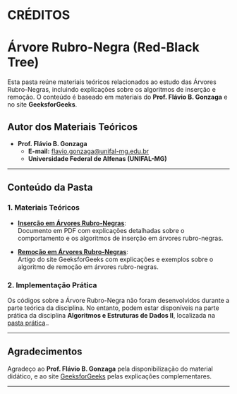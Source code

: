 # CRÉDITOS

# Árvore Rubro-Negra (Red-Black Tree)

Esta pasta reúne materiais teóricos relacionados ao estudo das Árvores Rubro-Negras, incluindo explicações sobre os algoritmos de inserção e remoção. O conteúdo é baseado em materiais do **Prof. Flávio B. Gonzaga** e no site **GeeksforGeeks**.

## Autor dos Materiais Teóricos

- **Prof. Flávio B. Gonzaga**  
  - **E-mail:** flavio.gonzaga@unifal-mg.edu.br  
  - **Universidade Federal de Alfenas (UNIFAL-MG)**  

---

## Conteúdo da Pasta  

### 1. Materiais Teóricos

- **[Inserção em Árvores Rubro-Negras](./InserçãoRB.pdf)**:  
  Documento em PDF com explicações detalhadas sobre o comportamento e os algoritmos de inserção em árvores rubro-negras.  

- **[Remoção em Árvores Rubro-Negras](https://www.geeksforgeeks.org/deletion-in-red-black-tree/)**:  
  Artigo do site GeeksforGeeks com explicações e exemplos sobre o algoritmo de remoção em árvores rubro-negras.  

### 2. Implementação Prática  

Os códigos sobre a Árvore Rubro-Negra não foram desenvolvidos durante a parte teórica da disciplina. No entanto, podem estar disponíveis na parte prática da disciplina **Algoritmos e Estruturas de Dados II**, localizada na [pasta prática](./Prática)..  

---

## Agradecimentos  

Agradeço ao **Prof. Flávio B. Gonzaga** pela disponibilização do material didático, e ao site [GeeksforGeeks](https://www.geeksforgeeks.org) pelas explicações complementares.  

--- 


